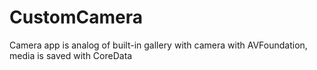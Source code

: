 # CustomCamera

Camera app is analog of built-in gallery with camera with AVFoundation, media is saved with CoreData
